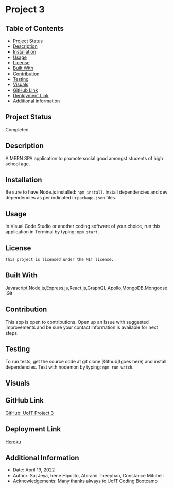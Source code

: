 # Project 3

## Table of Contents

- [Project Status](#status)
- [Description](#description)
- [Installation](#installation)
- [Usage](#usage)
- [License](#license)
- [Built With](#coding)
- [Contribution](#contribution)
- [Testing](#test)
- [Visuals](#visuals)
- [GitHub Link](#github)
- [Deployment Link](#deployment)
- [Additional information](#date,#author,#email,#thanks)

## Project Status

Completed

## Description

A MERN SPA application to promote social good amongst students of high school age.

## Installation

Be sure to have Node.js installed: `npm install`. Install dependencies and dev dependencies as per indicated in `package.json` files.

## Usage

In Visual Code Studio or another coding software of your choice, run this application in Terminal by typing: `npm start`.

## License

    This project is licensed under the MIT license.

## Built With

Javascript,Node.js,Express.js,React.js,GraphQL,Apollo,MongoDB,Mongoose,Git

## Contribution

This app is open to contributions. Open up an Issue with suggested improvements and be sure your contact information is available for next steps.

## Testing

To run tests, get the source code at git clone [Github](goes here) and install dependencies. Test with nodemon by typing: `npm run watch`.

## Visuals

## GitHub Link

[GitHub: UofT Project 3](https://github.com/sajees89/final-project)

## Deployment Link

[Heroku](https://site-name.herokuapp.com/)

## Additional Information

- Date: April 19, 2022
- Author: Saj Jeya, Irene Hipolito, Abirami Theephan, Constance Mitchell
- Acknowledgements: Many thanks always to UofT Coding Bootcamp
